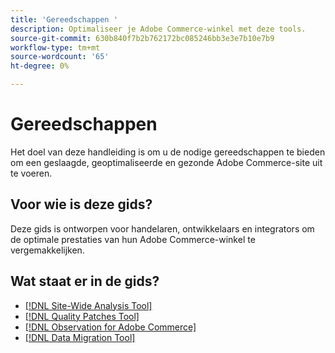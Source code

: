 ```yaml
---
title: 'Gereedschappen '
description: Optimaliseer je Adobe Commerce-winkel met deze tools.
source-git-commit: 630b840f7b2b762172bc085246bb3e3e7b10e7b9
workflow-type: tm+mt
source-wordcount: '65'
ht-degree: 0%

---
```


# Gereedschappen

Het doel van deze handleiding is om u de nodige gereedschappen te bieden om een geslaagde, geoptimaliseerde en gezonde Adobe Commerce-site uit te voeren.

## Voor wie is deze gids?

Deze gids is ontworpen voor handelaren, ontwikkelaars en integrators om de optimale prestaties van hun Adobe Commerce-winkel te vergemakkelijken.

## Wat staat er in de gids?

* [[!DNL Site-Wide Analysis Tool]](../tools/site-wide-analysis-tool/intro.md)
* [[!DNL Quality Patches Tool]](https://devdocs.magento.com/quality-patches/tool.html)
* [[!DNL Observation for Adobe Commerce]](../tools/observation-for-adobe-commerce/intro.md)
* [[!DNL Data Migration Tool]](data-migration-tool/how-migration-works.md)

